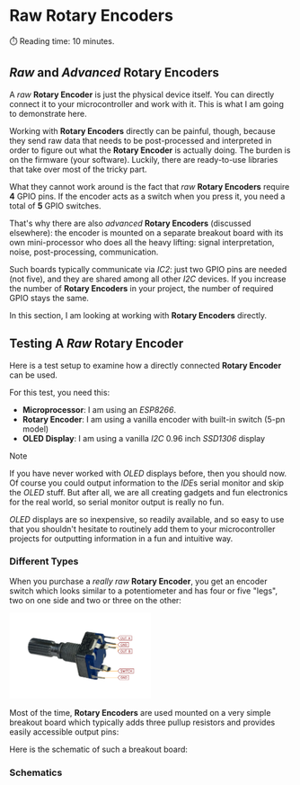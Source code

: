 # Raw Rotary Encoders
:stopwatch: Reading time: 10 minutes.

## *Raw* and *Advanced* Rotary Encoders
A *raw* **Rotary Encoder** is just the physical device itself. You can directly connect it to your microcontroller and work with it. This is what I am going to demonstrate here.

Working with **Rotary Encoders** directly can be painful, though, because they send raw data that needs to be post-processed and interpreted in order to figure out what the **Rotary Encoder** is actually doing. The burden is on the firmware (your software). Luckily, there are ready-to-use libraries that take over most of the tricky part.

What they cannot work around is the fact that *raw* **Rotary Encoders** require **4** GPIO pins. If the encoder acts as a switch when you press it, you need a total of **5** GPIO switches.

That's why there are also *advanced* **Rotary Encoders** (discussed elsewhere): the encoder is mounted on a separate breakout board with its own mini-processor who does all the heavy lifting: signal interpretation, noise, post-processing, communication. 

Such boards typically communicate via *IC2*: just two GPIO pins are needed (not five), and they are shared among all other *I2C* devices. If you increase the number of **Rotary Encoders** in your project, the number of required GPIO stays the same.

In this section, I am looking at working with **Rotary Encoders** directly.

## Testing A *Raw* Rotary Encoder

Here is a test setup to examine how a directly connected **Rotary Encoder** can be used.

For this test, you need this:

* **Microprocessor**: I am using an *ESP8266*.
* **Rotary Encoder**: I am using a vanilla encoder with built-in switch (5-pn model)
* **OLED Display**: I am using a vanilla *I2C* 0.96 inch *SSD1306* display

> [!NOTE]  
> If you have never worked with *OLED* displays before, then you should now. Of course you could output information to the *IDE*s serial monitor and skip the *OLED* stuff. But after all, we are all creating gadgets and fun electronics for the real world, so serial monitor output is really no fun.
>
> *OLED* displays are so inexpensive, so readily available, and so easy to use that you shouldn't hesitate to routinely add them to your microcontroller projects for outputting information in a fun and intuitive way.

### Different Types

When you purchase a *really raw* **Rotary Encoder**, you get an encoder switch which looks similar to a potentiometer and has four or five "legs", two on one side and two or three on the other:

<img src="images/rotaryEncoder_RawPins_w.png" width="50%" height="50%" />

Most of the time, **Rotary Encoders** are used mounted on a very simple breakout board which typically adds three pullup resistors and provides easily accessible output pins:


Here is the schematic of such a breakout board:





### Schematics


